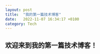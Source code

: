 ```yaml
---
layout: post
title:  "我的第一篇技术博客"
date:   2022-11-07 16:34:17 +0100
category: Tech
---
```


## 欢迎来到我的第一篇技术博客！

